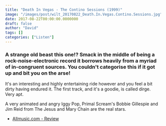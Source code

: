 ```yaml
---
title: "Death In Vegas - The Contino Sessions (1999)"
image: "/images/post/wilt_20170822_Death.In.Vegas.Contino.Sessions.jpg"
date: 2017-08-22T00:00:00.0000000
draft: false
author: "David"
tags: []
categories: ["Listen"]
---
```

### A strange old beast this one!? Smack in the middle of being a rock-noise-electronic record it borrows heavily from a myriad of in-congruent sources. You couldn't categorise this if it got up and bit you on the arse!

 It's an interesting and highly entertaining ride however and you feel a bit dirty having endured it. The first track, and it's a goodie, is called dirge. Very apt.

 A very animated and angry Iggy Pop, Primal Scream's Bobbie Gillespie and Jim Reid from The Jesus and Mary Chain are the real stars. 

-  [Allmusic.com - Review](http://www.allmusic.com/album/the-contino-sessions-mw0000231859)